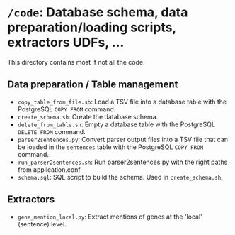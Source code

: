 # `/code`: Database schema, data preparation/loading scripts, extractors UDFs, ... 

This directory contains most if not all the code.

## Data preparation / Table management

* `copy_table_from_file.sh`: Load a TSV file into a database table with the
  PostgreSQL `COPY FROM` command.
* `create_schema.sh`: Create the database schema.
* `delete_from_table.sh`: Empty a database table with the PostgreSQL `DELETE
  FROM` command.
* `parser2sentences.py`: Convert parser output files into a TSV file that can be
  loaded in the `sentences` table with the PostgreSQL `COPY FROM` command.
* `run_parser2sentences.sh`: Run parser2sentences.py with the right paths from
  application.conf
* `schema.sql`: SQL script to build the schema. Used in `create_schema.sh`.

## Extractors

* `gene_mention_local.py`: Extract mentions of genes at the 'local' (sentence)
  level.

